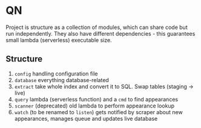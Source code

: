 QN
===

Project is structure as a collection of modules, which can share code but run independently.
They also have different dependencies - this guarantees small lambda (serverless) executable size.

Structure
---------

1. `config` handling configuration file
1. `database` everything database-related
1. `extract` take whole index and convert it to SQL. Swap tables (staging -> live)
1. `query` lambda (serverless function) and a `cmd` to find appearances
1. `scanner` (deprecated) old lambda to perform appearance lookup
1. `watch` (to be renamed to `listen`) gets notified by scraper about new appearances, manages queue and updates live database
